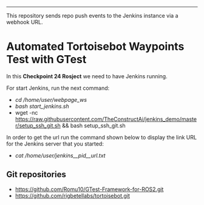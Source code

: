 
---
This repository sends repo push events to the Jenkins instance via a webhook URL.

# Automated Tortoisebot Waypoints Test with GTest

In this **Checkpoint 24 Rosject** we need to have Jenkins running. 

For start Jenkins, run the next command:

  - *cd /home/user/webpage_ws*
  - *bash start_jenkins.sh*
  - wget -nc https://raw.githubusercontent.com/TheConstructAi/jenkins_demo/master/setup_ssh_git.sh && bash setup_ssh_git.sh

In order to get the url run the command shown below to display the link URL for the Jenkins server that you started:

  - *cat /home/user/jenkins__pid__url.txt*


## Git repositories ##

  - https://github.com/Romu10/GTest-Framework-for-ROS2.git
  - https://github.com/rigbetellabs/tortoisebot.git
